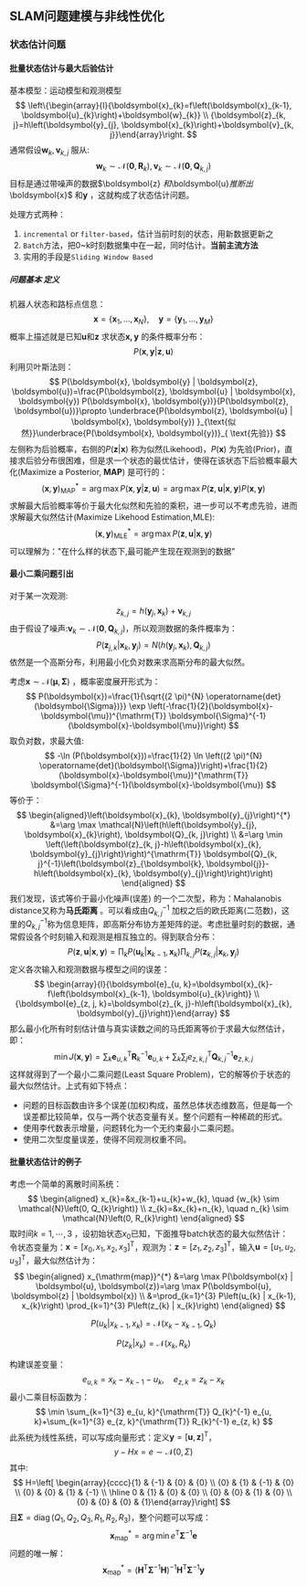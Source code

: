 ## SLAM问题建模与非线性优化

### 状态估计问题

####  批量状态估计与最大后验估计

基本模型：运动模型和观测模型
$$
\left\{\begin{array}{l}{\boldsymbol{x}_{k}=f\left(\boldsymbol{x}_{k-1}, \boldsymbol{u}_{k}\right)+\boldsymbol{w}_{k}} \\ {\boldsymbol{z}_{k, j}=h\left(\boldsymbol{y}_{j}, \boldsymbol{x}_{k}\right)+\boldsymbol{v}_{k, j}}\end{array}\right.
$$
通常假设$\boldsymbol{w}_{k}, \boldsymbol{v}_{k, j}$  服从:
$$
\boldsymbol{w}_{k} \sim \mathcal{N}\left(\mathbf{0}, \boldsymbol{R}_{k}\right), \boldsymbol{v}_{k} \sim \mathcal{N}\left(\mathbf{0}, \boldsymbol{Q}_{k, j}\right)
$$
目标是通过带噪声的数据$\boldsymbol{z} $和$\boldsymbol{u}$推断出$\boldsymbol{x}$ 和$\boldsymbol{y}$ ，这就构成了状态估计问题。

 处理方式两种：

1. `incremental` or `filter-based`，估计当前时刻的状态，用新数据更新之
2. `Batch`方法，把0~k时刻数据集中在一起，同时估计。**当前主流方法**
3. 实用的手段是`Sliding Window Based`

##### 问题基本 定义

机器人状态和路标点信息：
$$
\boldsymbol{x}=\left\{\boldsymbol{x}_{1}, \ldots, \boldsymbol{x}_{N}\right\}, \quad \boldsymbol{y}=\left\{\boldsymbol{y}_{1}, \ldots, \boldsymbol{y}_{M}\right\}
$$
概率上描述就是已知$\boldsymbol{u}$和$\boldsymbol{z}$ 求状态$\boldsymbol{x,y}$ 的条件概率分布：
$$
P(\boldsymbol{x}, \boldsymbol{y} | \boldsymbol{z}, \boldsymbol{u})
$$
利用贝叶斯法则：
$$
P(\boldsymbol{x}, \boldsymbol{y} | \boldsymbol{z}, \boldsymbol{u})=\frac{P(\boldsymbol{z}, \boldsymbol{u} | \boldsymbol{x}, \boldsymbol{y}) P(\boldsymbol{x}, \boldsymbol{y})}{P(\boldsymbol{z}, \boldsymbol{u})}\propto \underbrace{P(\boldsymbol{z}, \boldsymbol{u} | \boldsymbol{x}, \boldsymbol{y}) }_{\text{似然}}\underbrace{P(\boldsymbol{x}, \boldsymbol{y})}_{ \text{先验}}
$$
左侧称为后验概率，右侧的$P(\boldsymbol{z} | \boldsymbol{x})$ 称为似然(Likehood)，$P(\boldsymbol{x})$ 为先验(Prior)，直接求后验分布很困难，但是求一个状态的最优估计，使得在该状态下后验概率最大化(Maximize a Posterior, **MAP**) 是可行的：
$$
(\boldsymbol{x}, \boldsymbol{y})^{*}_{\mathrm{MAP}}=\arg \max P(\boldsymbol{x}, \boldsymbol{y} | \boldsymbol{z}, \boldsymbol{u})=\arg \max P(\boldsymbol{z}, \boldsymbol{u} | \boldsymbol{x}, \boldsymbol{y}) P(\boldsymbol{x}, \boldsymbol{y})
$$
求解最大后验概率等价于最大化似然和先验的乘积，进一步可以不考虑先验，进而求解最大似然估计(Maximize Likehood Estimation,MLE):
$$
(\boldsymbol{x}, \boldsymbol{y})_{\mathrm{MLE}}^{*}=\arg \max P(\boldsymbol{z}, \boldsymbol{u} | \boldsymbol{x}, \boldsymbol{y})
$$
可以理解为："在什么样的状态下,最可能产生现在观测到的数据"

#### 最小二乘问题引出

对于某一次观测:
$$
z_{k, j}=h\left(\boldsymbol{y}_{j}, \boldsymbol{x}_{k}\right)+\boldsymbol{v}_{k, j}
$$
由于假设了噪声:$\boldsymbol{v}_{k} \sim \mathcal{N}\left(\mathbf{0}, \boldsymbol{Q}_{k, j}\right)$，所以观测数据的条件概率为：
$$
P\left(\boldsymbol{z}_{j, k} | \boldsymbol{x}_{k}, \boldsymbol{y}_{j}\right)=N\left(h\left(\boldsymbol{y}_{j}, \boldsymbol{x}_{k}\right), \boldsymbol{Q}_{k, j}\right)
$$
依然是一个高斯分布，利用最小化负对数来求高斯分布的最大似然。

考虑$\boldsymbol{x} \sim \mathcal{N}(\boldsymbol{\mu}, \mathbf{\Sigma})$ ，概率密度展开形式为：
$$
P(\boldsymbol{x})=\frac{1}{\sqrt{(2 \pi)^{N} \operatorname{det}(\boldsymbol{\Sigma})}} \exp \left(-\frac{1}{2}(\boldsymbol{x}-\boldsymbol{\mu})^{\mathrm{T}} \boldsymbol{\Sigma}^{-1}(\boldsymbol{x}-\boldsymbol{\mu})\right)
$$
取负对数，求最大值:
$$
-\ln (P(\boldsymbol{x}))=\frac{1}{2} \ln \left((2 \pi)^{N} \operatorname{det}(\boldsymbol{\Sigma})\right)+\frac{1}{2}(\boldsymbol{x}-\boldsymbol{\mu})^{\mathrm{T}} \boldsymbol{\Sigma}^{-1}(\boldsymbol{x}-\boldsymbol{\mu})
$$
等价于：
$$
\begin{aligned}\left(\boldsymbol{x}_{k}, \boldsymbol{y}_{j}\right)^{*} &=\arg \max \mathcal{N}\left(h\left(\boldsymbol{y}_{j}, \boldsymbol{x}_{k}\right), \boldsymbol{Q}_{k, j}\right) \\ &=\arg \min \left(\left(\boldsymbol{z}_{k, j}-h\left(\boldsymbol{x}_{k}, \boldsymbol{y}_{j}\right)\right)^{\mathrm{T}} \boldsymbol{Q}_{k, j}^{-1}\left(\boldsymbol{z}_{\boldsymbol{k}, \boldsymbol{j}}-h\left(\boldsymbol{x}_{k}, \boldsymbol{y}_{j}\right)\right)\right) \end{aligned}
$$
我们发现，该式等价于最小化噪声(误差) 的一个二次型，称为：Mahalanobis distance又称为**马氏距离** 。可以看成由$Q_{k, j}^{-1}$ 加权之后的欧氏距离(二范数)，这里的$Q_{k, j}^{-1}$称为信息矩阵，即高斯分布协方差矩阵的逆。考虑批量时刻的数据，通常假设各个时刻输入和观测是相互独立的。得到联合分布：
$$
P(\boldsymbol{z}, \boldsymbol{u} | \boldsymbol{x}, \boldsymbol{y})=\prod_{k} P\left(\boldsymbol{u}_{k} | \boldsymbol{x}_{k-1}, \boldsymbol{x}_{k}\right) \prod_{k, j} P\left(\boldsymbol{z}_{k, j} | \boldsymbol{x}_{k}, \boldsymbol{y}_{j}\right)
$$
定义各次输入和观测数据与模型之间的误差：
$$
\begin{array}{l}{\boldsymbol{e}_{u, k}=\boldsymbol{x}_{k}-f\left(\boldsymbol{x}_{k-1}, \boldsymbol{u}_{k}\right)} \\ {\boldsymbol{e}_{z, j, k}=\boldsymbol{z}_{k, j}-h\left(\boldsymbol{x}_{k}, \boldsymbol{y}_{j}\right)}\end{array}
$$
那么最小化所有时刻估计值与真实读数之间的马氏距离等价于求最大似然估计，即：
$$
\min J(\boldsymbol{x}, \boldsymbol{y})=\sum_{k} \boldsymbol{e}_{u, k}^{\mathrm{T}} \boldsymbol{R}_{k}^{-1} \boldsymbol{e}_{u, k}+\sum_{k} \sum_{j} e_{z, k, j}^{\mathrm{T}} \boldsymbol{Q}_{k, j}^{-1} \boldsymbol{e}_{z, k, j}
$$
这样就得到了一个最小二乘问题(Least Square Problem)，它的解等价于状态的最大似然估计。上式有如下特点：

+ 问题的目标函数由许多个误差(加权)构成，虽然总体状态维数高，但是每一个误差都比较简单，仅与一两个状态变量有关。整个问题有一种稀疏的形式。
+ 使用李代数表示增量，问题转化为一个无约束最小二乘问题。
+ 使用二次型度量误差，使得不同观测权重不同。

#### 批量状态估计的例子

考虑一个简单的离散时间系统：
$$
\begin{aligned}
x_{k}=&x_{k-1}+u_{k}+w_{k}, \quad {w_{k} \sim \mathcal{N}\left(0, Q_{k}\right)} \\ 
z_{k}=&x_{k}+n_{k}, \quad n_{k} \sim \mathcal{N}\left(0, R_{k}\right)
\end{aligned}
$$
取时间$k=1,\cdots ,3$ ，设初始状态$x_0$已知，下面推导batch状态的最大似然估计：
令状态变量为：$\boldsymbol{x}=\left[x_{0}, x_{1}, x_{2}, x_{3}\right]^{\mathrm{T}}$，观测为：$\boldsymbol{z}=\left[z_{1}, z_{2}, z_{3}\right]^{\mathrm{T}}$，输入$\boldsymbol{u}=\left[u_{1}, u_{2}, u_{3}\right]^{\mathrm{T}}$，最大似然估计为：
$$
\begin{aligned} x_{\mathrm{map}}^{*} &=\arg \max P(\boldsymbol{x} | \boldsymbol{u}, \boldsymbol{z})=\arg \max P(\boldsymbol{u}, \boldsymbol{z} | \boldsymbol{x}) \\ &=\prod_{k=1}^{3} P\left(u_{k} | x_{k-1}, x_{k}\right) \prod_{k=1}^{3} P\left(z_{k} | x_{k}\right) \end{aligned}
$$

$$
P\left(u_{k} | x_{k-1}, x_{k}\right)=\mathcal{N}\left(x_{k}-x_{k-1}, Q_{k}\right)
$$

$$
P\left(z_{k} | x_{k}\right)=\mathcal{N}\left(x_{k}, R_{k}\right)
$$

构建误差变量：
$$
e_{u, k}=x_{k}-x_{k-1}-u_{k}, \quad e_{z, k}=z_{k}-x_{k}
$$
最小二乘目标函数为：
$$
\min \sum_{k=1}^{3} e_{u, k}^{\mathrm{T}} Q_{k}^{-1} e_{u, k}+\sum_{k=1}^{3} e_{z, k}^{\mathrm{T}} R_{k}^{-1} e_{z, k}
$$
此系统为线性系统，可以写成向量形式：定义$\boldsymbol{y}=[\boldsymbol{u}, \boldsymbol{z}]^{\mathrm{T}}$，
$$
y-H x=e \sim \mathcal{N}(0, \Sigma)
$$
其中:
$$
H=\left[ \begin{array}{cccc}{1} & {-1} & {0} & {0} \\ {0} & {1} & {-1} & {0} \\ {0} & {0} & {1} & {-1} \\ \hline 0 & {1} & {0} & {0} \\ {0} & {0} & {1} & {0} \\ {0} & {0} & {0} & {1}\end{array}\right]
$$
且$\boldsymbol{\Sigma}=\operatorname{diag}\left(Q_{1}, Q_{2}, Q_{3}, R_{1}, R_{2}, R_{3}\right)$，整个问题可以写成：
$$
\boldsymbol{x}_{\mathrm{map}}^{*}=\arg \min e^{\mathrm{T}} \boldsymbol{\Sigma}^{-1} \boldsymbol{e}
$$
问题的唯一解：
$$
\boldsymbol{x}_{\mathrm{map}}^{*}=\left(\boldsymbol{H}^{\mathrm{T}} \boldsymbol{\Sigma}^{-1} \boldsymbol{H}\right)^{-1} \boldsymbol{H}^{\mathrm{T}} \boldsymbol{\Sigma}^{-1} \boldsymbol{y}
$$
